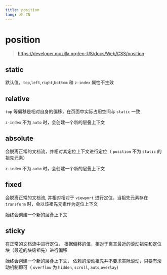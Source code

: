 ```yaml
---
title: position
lang: zh-CN
---
```


# position

> https://developer.mozilla.org/en-US/docs/Web/CSS/position

## static
默认值，`top`,`left`,`right`,`bottom` 和 `z-index` 属性不生效


## relative
`top` 等偏移是相对自身的偏移，在页面中实际占用空间与 `static` 一致

`z-index` 不为 `auto` 时，会创建一个新的层叠上下文

## absolute

会脱离正常的文档流，并相对其定位上下文进行定位（ `position` 不为 `static` 的祖先元素）


`z-index` 不为 `auto` 时，会创建一个新的层叠上下文

## fixed

会脱离正常的文档流, 并相对相对于 `viewport` 进行定位。当祖先元素存在 `transform` 时，会以该祖先元素作为定位上下文

始终会创建一个新的层叠上下文

## sticky

在正常的文档流中进行定位， 根据偏移的值，相对于离其最近的滚动祖先和定位块（最近的块级祖先）进行偏移

始终会创建一个新的层叠上下文， 依赖的滚动祖先并不要求实际滚动，只要有滚动机制即可（ `overflow` 为 `hidden`, `scroll`, `auto`,`overlay`)


